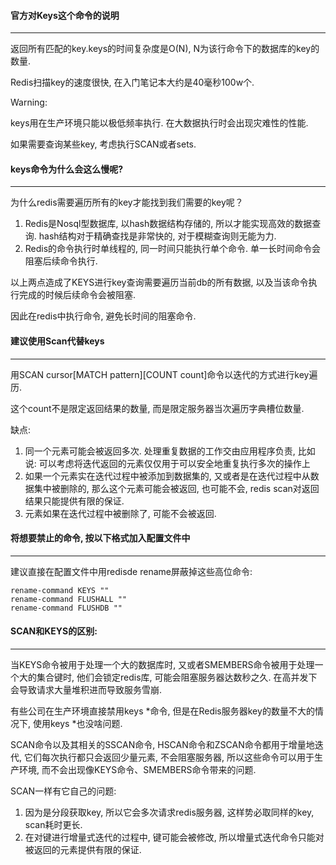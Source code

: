 #### 官方对Keys这个命令的说明

---

返回所有匹配的key.keys的时间复杂度是O(N), N为该行命令下的数据库的key的数量.

Redis扫描key的速度很快, 在入门笔记本大约是40毫秒100w个.

Warning:

keys用在生产环境只能以极低频率执行. 在大数据执行时会出现灾难性的性能.

如果需要查询某些key, 考虑执行SCAN或者sets.

#### keys命令为什么会这么慢呢?

---

为什么redis需要遍历所有的key才能找到我们需要的key呢？

1. Redis是Nosql型数据库, 以hash数据结构存储的, 所以才能实现高效的数据查询. hash结构对于精确查找是非常快的, 对于模糊查询则无能为力.
2. Redis的命令执行时单线程的, 同一时间只能执行单个命令. 单一长时间命令会阻塞后续命令执行.

以上两点造成了KEYS进行key查询需要遍历当前db的所有数据, 以及当该命令执行完成的时候后续命令会被阻塞. 

因此在redis中执行命令, 避免长时间的阻塞命令.

#### 建议使用Scan代替keys

---

用SCAN cursor[MATCH pattern][COUNT count]命令以迭代的方式进行key遍历.

这个count不是限定返回结果的数量, 而是限定服务器当次遍历字典槽位数量.

缺点:

1. 同一个元素可能会被返回多次. 处理重复数据的工作交由应用程序负责, 比如说: 可以考虑将迭代返回的元素仅仅用于可以安全地重复执行多次的操作上
2. 如果一个元素实在迭代过程中被添加到数据集的, 又或者是在迭代过程中从数据集中被删除的, 那么这个元素可能会被返回, 也可能不会, redis scan对返回结果只能提供有限的保证.
3. 元素如果在迭代过程中被删除了, 可能不会被返回.

#### 将想要禁止的命令, 按以下格式加入配置文件中

---

建议直接在配置文件中用redisde rename屏蔽掉这些高位命令:

```
rename-command KEYS ""
rename-command FLUSHALL ""
rename-command FLUSHDB ""
```

#### SCAN和KEYS的区别:

---

当KEYS命令被用于处理一个大的数据库时, 又或者SMEMBERS命令被用于处理一个大的集合键时, 他们会锁定redis库, 可能会阻塞服务器达数秒之久. 在高并发下会导致请求大量堆积进而导致服务雪崩. 

有些公司在生产环境直接禁用keys *命令, 但是在Redis服务器key的数量不大的情况下, 使用keys *也没啥问题.

SCAN命令以及其相关的SSCAN命令, HSCAN命令和ZSCAN命令都用于增量地迭代, 它们每次执行都只会返回少量元素, 不会阻塞服务器, 所以这些命令可以用于生产环境, 而不会出现像KEYS命令、SMEMBERS命令带来的问题.

SCAN一样有它自己的问题:

1. 因为是分段获取key, 所以它会多次请求redis服务器, 这样势必取同样的key, scan耗时更长.
2. 在对键进行增量式迭代的过程中, 键可能会被修改, 所以增量式迭代命令只能对被返回的元素提供有限的保证.



























